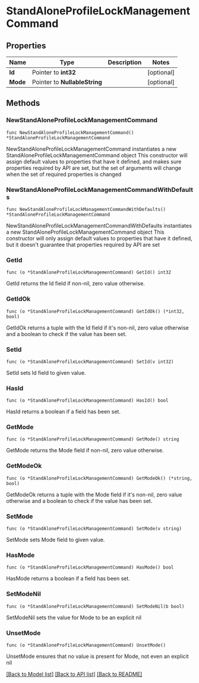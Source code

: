 # StandAloneProfileLockManagementCommand

## Properties

Name | Type | Description | Notes
------------ | ------------- | ------------- | -------------
**Id** | Pointer to **int32** |  | [optional] 
**Mode** | Pointer to **NullableString** |  | [optional] 

## Methods

### NewStandAloneProfileLockManagementCommand

`func NewStandAloneProfileLockManagementCommand() *StandAloneProfileLockManagementCommand`

NewStandAloneProfileLockManagementCommand instantiates a new StandAloneProfileLockManagementCommand object
This constructor will assign default values to properties that have it defined,
and makes sure properties required by API are set, but the set of arguments
will change when the set of required properties is changed

### NewStandAloneProfileLockManagementCommandWithDefaults

`func NewStandAloneProfileLockManagementCommandWithDefaults() *StandAloneProfileLockManagementCommand`

NewStandAloneProfileLockManagementCommandWithDefaults instantiates a new StandAloneProfileLockManagementCommand object
This constructor will only assign default values to properties that have it defined,
but it doesn't guarantee that properties required by API are set

### GetId

`func (o *StandAloneProfileLockManagementCommand) GetId() int32`

GetId returns the Id field if non-nil, zero value otherwise.

### GetIdOk

`func (o *StandAloneProfileLockManagementCommand) GetIdOk() (*int32, bool)`

GetIdOk returns a tuple with the Id field if it's non-nil, zero value otherwise
and a boolean to check if the value has been set.

### SetId

`func (o *StandAloneProfileLockManagementCommand) SetId(v int32)`

SetId sets Id field to given value.

### HasId

`func (o *StandAloneProfileLockManagementCommand) HasId() bool`

HasId returns a boolean if a field has been set.

### GetMode

`func (o *StandAloneProfileLockManagementCommand) GetMode() string`

GetMode returns the Mode field if non-nil, zero value otherwise.

### GetModeOk

`func (o *StandAloneProfileLockManagementCommand) GetModeOk() (*string, bool)`

GetModeOk returns a tuple with the Mode field if it's non-nil, zero value otherwise
and a boolean to check if the value has been set.

### SetMode

`func (o *StandAloneProfileLockManagementCommand) SetMode(v string)`

SetMode sets Mode field to given value.

### HasMode

`func (o *StandAloneProfileLockManagementCommand) HasMode() bool`

HasMode returns a boolean if a field has been set.

### SetModeNil

`func (o *StandAloneProfileLockManagementCommand) SetModeNil(b bool)`

 SetModeNil sets the value for Mode to be an explicit nil

### UnsetMode
`func (o *StandAloneProfileLockManagementCommand) UnsetMode()`

UnsetMode ensures that no value is present for Mode, not even an explicit nil

[[Back to Model list]](../README.md#documentation-for-models) [[Back to API list]](../README.md#documentation-for-api-endpoints) [[Back to README]](../README.md)


